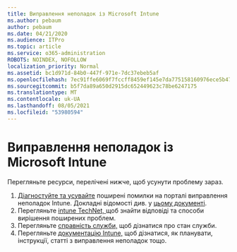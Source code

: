 ```yaml
---
title: Виправлення неполадок із Microsoft Intune
ms.author: pebaum
author: pebaum
ms.date: 04/21/2020
ms.audience: ITPro
ms.topic: article
ms.service: o365-administration
ROBOTS: NOINDEX, NOFOLLOW
localization_priority: Normal
ms.assetid: bc1d971d-84b0-447f-971e-7dc37ebeb5af
ms.openlocfilehash: 7ec91ffe6069f7fccff8459ef145e7da775158160976ece5b4745499ac5e1fa6
ms.sourcegitcommit: b5f7da89a650d2915dc652449623c78be6247175
ms.translationtype: MT
ms.contentlocale: uk-UA
ms.lasthandoff: 08/05/2021
ms.locfileid: "53980594"
---
```

# <a name="troubleshoot-issues-with-microsoft-intune"></a>Виправлення неполадок із Microsoft Intune

Перегляньте ресурси, перелічені нижче, щоб усунути проблему зараз.
  
1. [Діагностуйте та усувайте](https://devicemanagement.microsoft.com/#blade/Microsoft_Intune_DeviceSettings/TroubleshootBlade) поширені помилки на порталі виправлення неполадок Intune. Докладні відомості див. у [цьому документі](https://docs.microsoft.com/intune/help-desk-operators).  
2. Перегляньте [intune TechNet, ](https://social.technet.microsoft.com/forums/home?forum=microsoftintuneprod)щоб знайти відповіді та способи вирішення поширених проблем.  
3. Перегляньте [справність служби,](https://portal.office.com/AdminPortal/Home#/servicehealth) щоб дізнатися про стан служби.   
4. Перегляньте [документацію Intune,](https://docs.microsoft.com/intune/) щоб дізнатися, як планувати, інструкції, статті з виправлення неполадок тощо. 